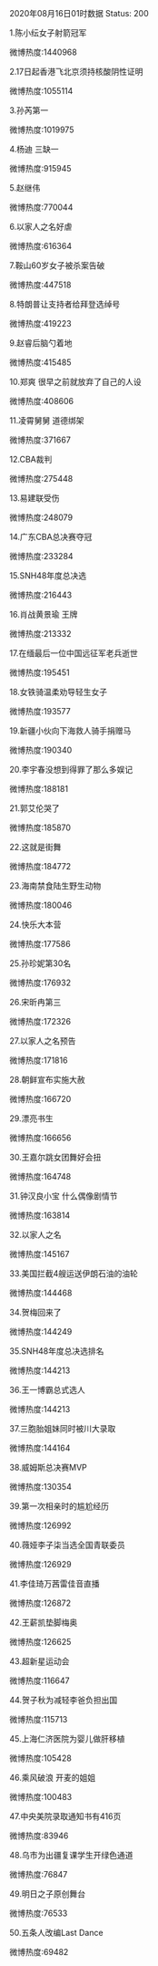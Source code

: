 2020年08月16日01时数据
Status: 200

1.陈小纭女子射箭冠军

微博热度:1440968

2.17日起香港飞北京须持核酸阴性证明

微博热度:1055114

3.孙芮第一

微博热度:1019975

4.杨迪 三缺一

微博热度:915945

5.赵继伟

微博热度:770044

6.以家人之名好虐

微博热度:616364

7.鞍山60岁女子被杀案告破

微博热度:447518

8.特朗普让支持者给拜登选绰号

微博热度:419223

9.赵睿后脑勺着地

微博热度:415485

10.郑爽 很早之前就放弃了自己的人设

微博热度:408606

11.凌霄舅舅 道德绑架

微博热度:371667

12.CBA裁判

微博热度:275448

13.易建联受伤

微博热度:248079

14.广东CBA总决赛夺冠

微博热度:233284

15.SNH48年度总决选

微博热度:216443

16.肖战黄景瑜 王牌

微博热度:213332

17.在缅最后一位中国远征军老兵逝世

微博热度:195451

18.女铁骑温柔劝导轻生女子

微博热度:193577

19.新疆小伙向下海救人骑手捐赠马

微博热度:190340

20.李宇春没想到得罪了那么多娱记

微博热度:188181

21.郭艾伦哭了

微博热度:185870

22.这就是街舞

微博热度:184772

23.海南禁食陆生野生动物

微博热度:180046

24.快乐大本营

微博热度:177586

25.孙珍妮第30名

微博热度:176932

26.宋昕冉第三

微博热度:172326

27.以家人之名预告

微博热度:171816

28.朝鲜宣布实施大赦

微博热度:166720

29.漂亮书生

微博热度:166656

30.王嘉尔跳女团舞好会扭

微博热度:164748

31.钟汉良小宝 什么偶像剧情节

微博热度:163814

32.以家人之名

微博热度:145167

33.美国拦截4艘运送伊朗石油的油轮

微博热度:144468

34.贺梅回来了

微博热度:144249

35.SNH48年度总决选排名

微博热度:144213

36.王一博霸总式选人

微博热度:144213

37.三胞胎姐妹同时被川大录取

微博热度:144164

38.威姆斯总决赛MVP

微博热度:130354

39.第一次相亲时的尴尬经历

微博热度:126992

40.薇娅李子柒当选全国青联委员

微博热度:126929

41.李佳琦万茜雷佳音直播

微博热度:126872

42.王薪凯垫脚梅奥

微博热度:126625

43.超新星运动会

微博热度:116647

44.贺子秋为减轻李爸负担出国

微博热度:115713

45.上海仁济医院为婴儿做肝移植

微博热度:105428

46.乘风破浪 开麦的姐姐

微博热度:100483

47.中央美院录取通知书有416页

微博热度:83946

48.乌市为出疆复课学生开绿色通道

微博热度:76847

49.明日之子原创舞台

微博热度:76533

50.五条人改编Last Dance

微博热度:69482

